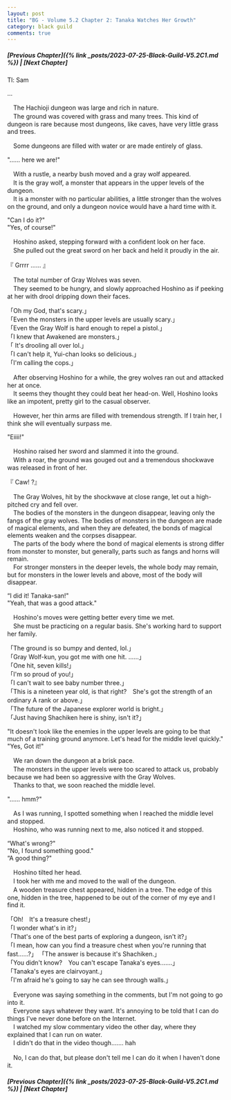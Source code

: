 ```yaml
---
layout: post
title: "BG - Volume 5.2 Chapter 2: Tanaka Watches Her Growth"
category: black guild
comments: true
---
```


##### [Previous Chapter]({% link _posts/2023-07-25-Black-Guild-V5.2C1.md %}) \| [Next Chapter]
 


Tl: Sam

…


　The Hachioji dungeon was large and rich in nature.   
　The ground was covered with grass and many trees. This kind of dungeon is rare because most dungeons, like caves, have very little grass and trees.

　Some dungeons are filled with water or are made entirely of glass.

"...... here we are!"
<!--more-->

　With a rustle, a nearby bush moved and a gray wolf appeared.    
　It is the gray wolf, a monster that appears in the upper levels of the dungeon.   
　It is a monster with no particular abilities, a little stronger than the wolves on the ground, and only a dungeon novice would have a hard time with it.

"Can I do it?"    
"Yes, of course!"

　Hoshino asked, stepping forward with a confident look on her face.   
　She pulled out the great sword on her back and held it proudly in the air.

『 Grrrr ...... 』

　The total number of Gray Wolves was seven.   
　They seemed to be hungry, and slowly approached Hoshino as if peeking at her with drool dripping down their faces.

「Oh my God, that's scary.」   
「Even the monsters in the upper levels are usually scary.」   
「Even the Gray Wolf is hard enough to repel a pistol.」   
「I knew that Awakened are monsters.」   
「 It's drooling all over lol.」   
「I can't help it, Yui-chan looks so delicious.」   
「I'm calling the cops.」

　After observing Hoshino for a while, the grey wolves ran out and attacked her at once.   
　It seems they thought they could beat her head-on. Well, Hoshino looks like an impotent, pretty girl to the casual observer.

　However, her thin arms are filled with tremendous strength. If I train her, I think she will eventually surpass me.

"Eiiii!"

　Hoshino raised her sword and slammed it into the ground.   
　With a roar, the ground was gouged out and a tremendous shockwave was released in front of her.

『 Caw! ?』


　The Gray Wolves, hit by the shockwave at close range, let out a high-pitched cry and fell over.   
　The bodies of the monsters in the dungeon disappear, leaving only the fangs of the gray wolves. The bodies of monsters in the dungeon are made of magical elements, and when they are defeated, the bonds of magical elements weaken and the corpses disappear.   
　The parts of the body where the bond of magical elements is strong differ from monster to monster, but generally, parts such as fangs and horns will remain.   
　For stronger monsters in the deeper levels, the whole body may remain, but for monsters in the lower levels and above, most of the body will disappear.

“I did it! Tanaka-san!"   
"Yeah, that was a good attack."

　Hoshino's moves were getting better every time we met.   
　She must be practicing on a regular basis. She's working hard to support her family.

「The ground is so bumpy and dented, lol.」   
「Gray Wolf-kun, you got me with one hit. ......」   
「One hit, seven kills!」   
「I'm so proud of you!」   
「I can't wait to see baby number three.」   
「This is a nineteen year old, is that right?　She's got the strength of an ordinary A rank or above.」   
「The future of the Japanese explorer world is bright.」   
「Just having Shachiken here is shiny, isn't it?」

"It doesn't look like the enemies in the upper levels are going to be that much of a training ground anymore. Let's head for the middle level quickly."   
"Yes, Got it!"

　We ran down the dungeon at a brisk pace.   
　The monsters in the upper levels were too scared to attack us, probably because we had been so aggressive with the Gray Wolves.   
　Thanks to that, we soon reached the middle level.

"...... hmm?"

　As I was running, I spotted something when I reached the middle level and stopped.   
　Hoshino, who was running next to me, also noticed it and stopped.

“What's wrong?"   
“No, I found something good."   
“A good thing?"

　Hoshino tilted her head.   
　I took her with me and moved to the wall of the dungeon.   
　A wooden treasure chest appeared, hidden in a tree. The edge of this one, hidden in the tree, happened to be out of the corner of my eye and I find it.

「Oh!　It's a treasure chest!」   
「I wonder what's in it?」   
「That's one of the best parts of exploring a dungeon, isn't it?」   
「I mean, how can you find a treasure chest when you're running that fast......?」
「The answer is because it's Shachiken.」   
「You didn't know?　You can't escape Tanaka's eyes.......」   
「Tanaka's eyes are clairvoyant.」   
「I'm afraid he's going to say he can see through walls.」

　Everyone was saying something in the comments, but I'm not going to go into it.   
　Everyone says whatever they want. It's annoying to be told that I can do things I've never done before on the Internet.   
　I watched my slow commentary video the other day, where they explained that I can run on water.   
　I didn't do that in the video though....... hah

　No, I can do that, but please don't tell me I can do it when I haven't done it.


##### [Previous Chapter]({% link _posts/2023-07-25-Black-Guild-V5.2C1.md %}) \| [Next Chapter]